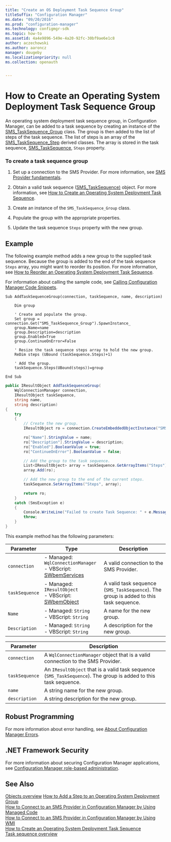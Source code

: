 ```yaml
---
title: "Create an OS Deployment Task Sequence Group"
titleSuffix: "Configuration Manager"
ms.date: "09/20/2016"
ms.prod: "configuration-manager"
ms.technology: configmgr-sdk
ms.topic: how-to
ms.assetid: 4a4e9896-549e-4a20-92fc-30bf9ae6e1c8
author: aczechowski
ms.author: aaroncz
manager: dougeby
ms.localizationpriority: null
ms.collection: openauth


---
```

# How to Create an Operating System Deployment Task Sequence Group
An operating system deployment task sequence group, in Configuration Manager, can be added to a task sequence by creating an instance of the [SMS_TaskSequence_Group](../../develop/reference/osd/sms_tasksequence_group-server-wmi-class.md) class. The group is then added to the list of steps of the task sequence. The list of steps is an array of the [SMS_TaskSequence_Step](../../develop/reference/osd/sms_tasksequence_step-server-wmi-class.md) derived classes. The array is stored in the task sequence, [SMS_TaskSequence](../../develop/reference/osd/sms_tasksequence-server-wmi-class.md), `Steps` property.  

### To create a task sequence group  

1.  Set up a connection to the SMS Provider. For more information, see [SMS Provider fundamentals](../core/understand/sms-provider-fundamentals.md).  

2.  Obtain a valid task sequence ([SMS_TaskSequence)](../../develop/reference/osd/sms_tasksequence-server-wmi-class.md) object. For more information, see [How to Create an Operating System Deployment Task Sequence](../../develop/osd/how-to-create-an-operating-system-deployment-task-sequence.md).  

3.  Create an instance of the `SMS_TaskSequence_Group` class.  

4.  Populate the group with the appropriate properties.  

5.  Update the task sequence `Steps` property with the new group.  

## Example  
 The following example method adds a new group to the supplied task sequence. Because the group is added to the end of the task sequence `Steps` array, you might want to reorder its position. For more information, see [How to Reorder an Operating System Deployment Task Sequence](../../develop/osd/how-to-reorder-an-operating-system-deployment-task-sequence.md).  

 For information about calling the sample code, see [Calling Configuration Manager Code Snippets](../../develop/core/understand/calling-code-snippets.md).  

```vbs  
Sub AddTaskSequenceGroup(connection, taskSequence, name, description)  

    Dim group    

    ' Create and populate the group.  
    Set group = connection.Get("SMS_TaskSequence_Group").SpawnInstance_  
    group.Name=name  
    group.Description=description  
    group.Enabled=True  
    group.ContinueOnError=False  

    ' Resize the task sequence steps array to hold the new group.  
    ReDim steps (UBound (taskSequence.Steps)+1)    

    ' Add the group.  
    taskSequence.Steps(UBound(steps))=group  

End Sub  
```  

```c#  
public IResultObject AddTaskSequenceGroup(  
    WqlConnectionManager connection,   
    IResultObject taskSequence,   
    string name,   
    string description)  
{  
    try  
    {  
        // Create the new group.  
        IResultObject ro = connection.CreateEmbeddedObjectInstance("SMS_TaskSequence_Group");  

        ro["Name"].StringValue = name;  
        ro["Description"].StringValue = description;  
        ro["Enabled"].BooleanValue = true;  
        ro["ContinueOnError"].BooleanValue = false;  

        // Add the group to the task sequence.  
        List<IResultObject> array = taskSequence.GetArrayItems("Steps");  
        array.Add(ro);  

        // Add the new group to the end of the current steps.  
        taskSequence.SetArrayItems("Steps", array);  

        return ro;  
    }  
    catch (SmsException e)  
    {  
        Console.WriteLine("Failed to create Task Sequence: " + e.Message);  
        throw;  
    }  
}  
```  

 This example method has the following parameters:  

|Parameter|Type|Description|  
|---------------|----------|-----------------|  
|`connection`|-   Managed: `WqlConnectionManager`<br />-   VBScript: [SWbemServices](/windows/win32/wmisdk/swbemservices)|A valid connection to the SMS Provider.|  
|`taskSequence`|-   Managed: `IResultObject`<br />-   VBScript: [SWbemObject](/windows/win32/wmisdk/swbemobject)|A valid task sequence (`SMS_TaskSequence`). The group is added to this task sequence.|  
|`Name`|-   Managed: `String`<br />-   VBScript: `String`|A name for the new group.|  
|`Description`|-   Managed: `String`<br />-   VBScript: `String`|A description for the new group.|  

|Parameter|Description|  
|---------------|-----------------|  
|`connection`|A `WqlConnectionManager` object that is a valid connection to the SMS Provider.|  
|`taskSequence`|An `IResultObject` that is a valid task sequence (`SMS_TaskSequence`). The group is added to this task sequence.|  
|`name`|A string name for the new group.|  
|`description`|A string description for the new group.|  

## Robust Programming  
 For more information about error handling, see [About Configuration Manager Errors](../../develop/core/understand/about-configuration-manager-errors.md).  

## .NET Framework Security  
 For more information about securing Configuration Manager applications, see [Configuration Manager role-based administration](../../develop/core/servers/configure/role-based-administration.md).  

## See Also  
 [Objects overview](../core/understand/configuration-manager-objects-overview.md)
 [How to Add a Step to an Operating System Deployment Group](../../develop/osd/how-to-add-a-step-to-an-operating-system-deployment-group.md)   
 [How to Connect to an SMS Provider in Configuration Manager by Using Managed Code](../../develop/core/understand/how-to-connect-to-an-sms-provider-by-using-managed-code.md)   
 [How to Connect to an SMS Provider in Configuration Manager by Using WMI](../../develop/core/understand/how-to-connect-to-an-sms-provider-in-configuration-manager-by-using-wmi.md)   
 [How to Create an Operating System Deployment Task Sequence](../../develop/osd/how-to-create-an-operating-system-deployment-task-sequence.md)   
 [Task sequence overview](operating-system-deployment-task-sequences-overview.md)
